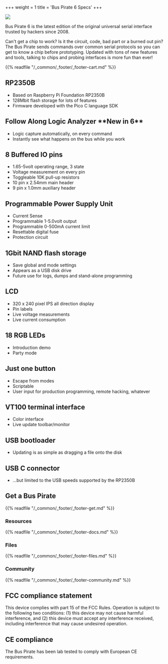 +++
weight = 1
title = 'Bus Pirate 6 Specs'
+++

![](/images/docs/hw/bp6rev2/bp5rev10-cover-angle.jpg) 

Bus Pirate 6 is the latest edition of the original universal serial interface trusted by hackers since 2008. 

Can't get a chip to work? Is it the circuit, code, bad part or a burned out pin? The Bus Pirate sends commands over common serial protocols so you can get to know a chip before prototyping. Updated with tons of new features and tools, talking to chips and probing interfaces is more fun than ever!



{{% readfile "/_common/_footer/_footer-cart.md" %}}

## RP2350B
- Based on Raspberry Pi Foundation RP2350B
- 128Mbit flash storage for lots of features
- Firmware developed with the Pico C language SDK

## Follow Along Logic Analyzer \*\***New in 6**\*\*

- Logic capture automatically, on every command
- Instantly see what happens on the bus while you work

## 8 Buffered IO pins
- 1.65-5volt operating range, 3 state
- Voltage measurement on every pin
- Toggleable 10K pull-up resistors
- 10 pin x 2.54mm main header
- 9 pin x 1.0mm auxiliary header

## Programmable Power Supply Unit
- Current Sense
- Programmable 1-5.0volt output
- Programmable 0-500mA current limit
- Resettable digital fuse
- Protection circuit

## 1Gbit NAND flash storage
- Save global and mode settings
- Appears as a USB disk drive
- Future use for logs, dumps and stand-alone programming

## LCD
- 320 x 240 pixel IPS all direction display
- Pin labels
- Live voltage measurements
- Live current consumption

## 18 RGB LEDs
- Introduction demo
- Party mode

## Just one button
- Escape from modes
- Scriptable
- User input for production programming, remote hacking, whatever

## VT100 terminal interface
- Color interface
- Live update toolbar/monitor

## USB bootloader
- Updating is as simple as dragging a file onto the disk

## USB C connector
- ...but limited to the USB speeds supported by the RP2350B

## Get a Bus Pirate
 

{{% readfile "/_common/_footer/_footer-get.md" %}}

### Resources


{{% readfile "/_common/_footer/_footer-docs.md" %}}

### Files


{{% readfile "/_common/_footer/_footer-files.md" %}}

### Community


{{% readfile "/_common/_footer/_footer-community.md" %}}

## FCC compliance statement
This device complies with part 15 of the FCC Rules. Operation is subject to the following two conditions: (1) this device may not cause harmful interference, and (2) this device must accept any interference received, including interference that may cause undesired operation.

## CE compliance
The Bus Pirate has been lab tested to comply with European CE requirements.

